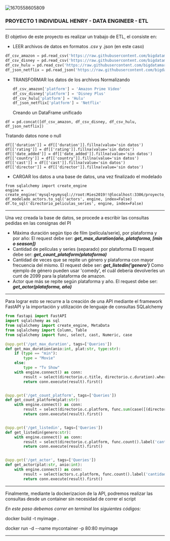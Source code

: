 ![1670558605809](https://gmo-research.com/application/files/7816/3894/7276/streaming_platform_image_Shutterstock_s.jpg)

### **PROYECTO 1 INDIVIDUAL HENRY - DATA ENGINEER - ETL**

---



El objetivo de este proyecto es realizar un trabajo de ETL, el consiste en:

* LEER archivos de datos en formatos .csv y .json (en este caso)

```python
df_csv_amazon = pd.read_csv('https://raw.githubusercontent.com/bigdatamartin/PI01_DATA05/main/Datasets/amazon_prime_titles.csv')
df_csv_disney = pd.read_csv('https://raw.githubusercontent.com/bigdatamartin/PI01_DATA05/main/Datasets/disney_plus_titles.csv')
df_csv_hulu = pd.read_csv('https://raw.githubusercontent.com/bigdatamartin/PI01_DATA05/main/Datasets/hulu_titles.csv')
df_json_netflix = pd.read_json('https://raw.githubusercontent.com/bigdatamartin/PI01_DATA05/main/Datasets/netflix_titles.json')
```

- TRANSFORMAR los datos de los archivos
  Normalizando

  ```python
  df_csv_amazon['platform'] = 'Amazon Prime Video'
  df_csv_disney['platform'] = 'Disney Plus'
  df_csv_hulu['platform'] = 'Hulu'
  df_json_netflix['platform'] = 'Netflix'
  ```

    Creando un DataFrame unificado

```
df = pd.concat([df_csv_amazon, df_csv_disney, df_csv_hulu, df_json_netflix])

```

Tratando datos none o null

```
df[['duration']] = df[['duration']].fillna(value='sin datos')
df[['rating']] = df[['rating']].fillna(value='sin datos')  
df[['date_added']] = df[['date_added']].fillna(value='sin datos')
df[['country']] = df[['country']].fillna(value='sin datos')
df[['cast']] = df[['cast']].fillna(value='sin datos')
df[['director']] = df[['director']].fillna(value='sin datos')
```

* CARGAR los datos a una base de datos, una vez finalizado el modelado

```
from sqlalchemy import create_engine
engine = create_engine('mysql+pymysql://root:Mies2019!!@localhost:3306/proyecto_individual1')
df_modelado_actors.to_sql('actors', engine, index=False)
df.to_sql('directorio_peliculas_series', engine, index=False)
```



---



Una vez creada la base de datos, se procede a escribir las consultas pedidas en las consignas del PI


* Máxima duración según tipo de film (película/serie), por plataforma y por año: El request debe ser: ***get_max_duration(año, plataforma, [min o season])***
* Cantidad de películas y series (separado) por plataforma El request debe ser: ***get_count_plataform(plataforma)***
* Cantidad de veces que se repite un género y plataforma con mayor frecuencia del mismo. El request debe ser: ***get_listedin('genero')***
  Como ejemplo de género pueden usar 'comedy', el cuál deberia devolverles un cunt de 2099 para la plataforma de amazon.
* Actor que más se repite según plataforma y año. El request debe ser: ***get_actor(plataforma, año)***

---

Para lograr esto se recurre a la creación de una API mediante el framework FastAPI y la importación y utilización de lenguaje de consultas SQLalchemy

```python
from fastapi import FastAPI
import sqlalchemy as sql
from sqlalchemy import create_engine, MetaData
from sqlalchemy import Column, Table
from sqlalchemy import func, select, cast, Numeric, case
```

```python
@app.get('/get_max_duration', tags=['Queries'])
def get_max_duration(anio:int, plat:str, type:str):
    if (type == "min"):
        type = "Movie"
    else:
        type = "Tv Show"
    with engine.connect() as conn:
        result = select(directorio.c.title, directorio.c.duration).where(directorio.c.release_year == anio).where(directorio.c.platform == plat).where(directorio.c.type == type).order_by(cast(directorio.c.duration, Numeric(3,0)).desc())
        return conn.execute(result).first()


@app.get('/get_count_platform', tags=['Queries'])
def get_count_platform(plat:str):
    with engine.connect() as conn:
        result = select(directorio.c.platform, func.sum(case([(directorio.c.type == 'Movie', 1)])).label('Movie'), func.sum(case([(directorio.c.type == 'TV Show', 1)])).label('TV Show')).where(directorio.c.platform == plat).group_by(directorio.c.platform)
        return conn.execute(result).first()


@app.get('/get_listedin', tags=['Queries'])
def get_listedin(genero:str):
    with engine.connect() as conn:
        result = select(directorio.c.platform, func.count().label('cantidad')).filter(directorio.c.listed_in.like("%"+genero+"%")).group_by(directorio.c.platform).order_by(func.count().desc())
        return conn.execute(result).first()


@app.get('/get_actor', tags=['Queries'])
def get_actor(plat:str, anio:int):
    with engine.connect() as conn:
        result = select(actors.c.platform, func.count().label('cantidad'), actors.c.cast.label('actor')).where(actors.c.platform == plat).where(actors.c.release_year == anio).where(actors.c.cast != 'sin datos').group_by(actors.c.cast).order_by(func.count().desc())
        return conn.execute(result).first()
```

---

Finalmente, mediante la dockerizacion de la API, podremos realizar las consultas desde un container sin necesidad de correr el script

*En este paso debemos correr en terminal los siguientes códigos:*

docker build -t myimage .

docker run -d --name mycontainer -p 80:80 myimage

---
